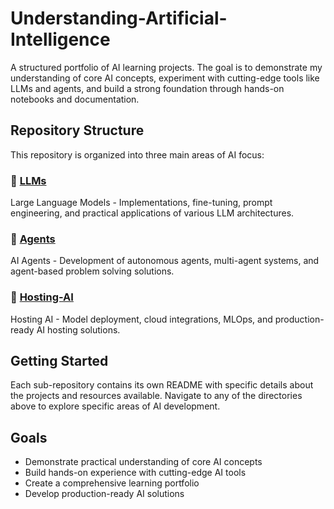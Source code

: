 # Understanding-Artificial-Intelligence
A structured portfolio of AI learning projects. The goal is to demonstrate my understanding of core AI concepts, experiment with cutting-edge tools like LLMs and agents, and build a strong foundation through hands-on notebooks and documentation.

## Repository Structure

This repository is organized into three main areas of AI focus:

### 🤖 [LLMs](./Sub-Lessons/)
Large Language Models - Implementations, fine-tuning, prompt engineering, and practical applications of various LLM architectures.

### 🧠 [Agents](./Agents/)
AI Agents - Development of autonomous agents, multi-agent systems, and agent-based problem solving solutions.

### 🚀 [Hosting-AI](./Hosting-AI/)
Hosting AI - Model deployment, cloud integrations, MLOps, and production-ready AI hosting solutions.

## Getting Started

Each sub-repository contains its own README with specific details about the projects and resources available. Navigate to any of the directories above to explore specific areas of AI development.

## Goals

- Demonstrate practical understanding of core AI concepts
- Build hands-on experience with cutting-edge AI tools
- Create a comprehensive learning portfolio
- Develop production-ready AI solutions

